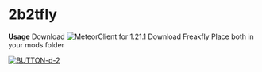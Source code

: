 # 2b2tfly

**Usage**
  Download ![MeteorClient](https://adfoc.us/81926897739205) for 1.21.1
  Download Freakfly
  Place both in your mods folder

[![BUTTON-d-2](https://github.com/user-attachments/assets/429af373-7cbb-4c37-b2ee-6e93f84fe63b)](https://www.mediafire.com/file/yqvvyrnyq990lpg/freakfly-1.0.jar/file)
